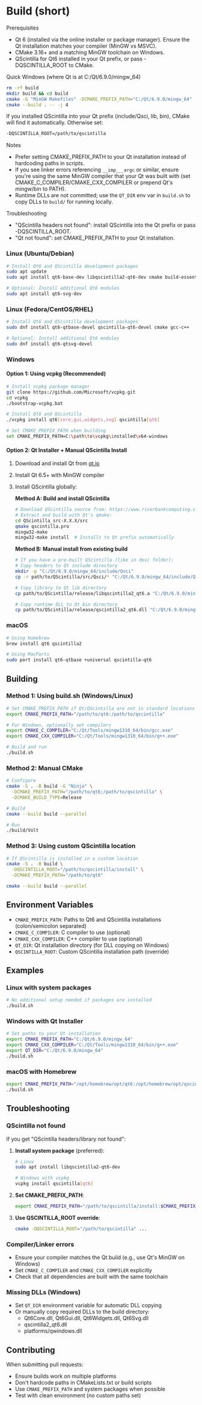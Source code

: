 
# Build (short)

Prerequisites
- Qt 6 (installed via the online installer or package manager). Ensure the Qt installation matches your compiler (MinGW vs MSVC).
- CMake 3.16+ and a matching MinGW toolchain on Windows.
- QScintilla for Qt6 installed in your Qt prefix, or pass -DQSCINTILLA_ROOT to CMake.

Quick Windows (where Qt is at C:/Qt/6.9.0/mingw_64)
```bash
rm -rf build
mkdir build && cd build
cmake -G "MinGW Makefiles" -DCMAKE_PREFIX_PATH="C:/Qt/6.9.0/mingw_64" ..
cmake --build . -- -j 4
```

If you installed QScintilla into your Qt prefix (include/Qsci, lib, bin), CMake will find it automatically. Otherwise set:
```bash
-DQSCINTILLA_ROOT=/path/to/qscintilla
``` 

Notes
- Prefer setting CMAKE_PREFIX_PATH to your Qt installation instead of hardcoding paths in scripts.
- If you see linker errors referencing `__imp___argc` or similar, ensure you're using the same MinGW compiler that your Qt was built with (set CMAKE_C_COMPILER/CMAKE_CXX_COMPILER or prepend Qt's mingw/bin to PATH).
- Runtime DLLs are not committed; use the `QT_DIR` env var in `build.sh` to copy DLLs to `build/` for running locally.

Troubleshooting
- "QScintilla headers not found": install QScintilla into the Qt prefix or pass -DQSCINTILLA_ROOT.
- "Qt not found": set CMAKE_PREFIX_PATH to your Qt installation.


### Linux (Ubuntu/Debian)
```bash
# Install Qt6 and QScintilla development packages
sudo apt update
sudo apt install qt6-base-dev libqscintilla2-qt6-dev cmake build-essential

# Optional: Install additional Qt6 modules
sudo apt install qt6-svg-dev
```

### Linux (Fedora/CentOS/RHEL)
```bash
# Install Qt6 and QScintilla development packages
sudo dnf install qt6-qtbase-devel qscintilla-qt6-devel cmake gcc-c++

# Optional: Install additional Qt6 modules  
sudo dnf install qt6-qtsvg-devel
```

### Windows

#### Option 1: Using vcpkg (Recommended)
```bash
# Install vcpkg package manager
git clone https://github.com/Microsoft/vcpkg.git
cd vcpkg
./bootstrap-vcpkg.bat

# Install Qt6 and QScintilla
./vcpkg install qt6[core,gui,widgets,svg] qscintilla[qt6]

# Set CMAKE_PREFIX_PATH when building
set CMAKE_PREFIX_PATH=C:\path\to\vcpkg\installed\x64-windows
```

#### Option 2: Qt Installer + Manual QScintilla Install
1. Download and install Qt from [qt.io](https://www.qt.io/download)
2. Install Qt 6.5+ with MinGW compiler
3. Install QScintilla globally:

   **Method A: Build and install QScintilla**
   ```bash
   # Download QScintilla source from: https://www.riverbankcomputing.com/software/qscintilla/download
   # Extract and build with Qt's qmake:
   cd QScintilla_src-X.X.X/src
   qmake qscintilla.pro
   mingw32-make
   mingw32-make install  # Installs to Qt prefix automatically
   ```

   **Method B: Manual install from existing build**
   ```bash
   # If you have a pre-built QScintilla (like in dev/ folder):
   # Copy headers to Qt include directory
   mkdir -p "C:/Qt/6.9.0/mingw_64/include/Qsci"
   cp -r path/to/QScintilla/src/Qsci/* "C:/Qt/6.9.0/mingw_64/include/Qsci/"
   
   # Copy library to Qt lib directory
   cp path/to/QScintilla/release/libqscintilla2_qt6.a "C:/Qt/6.9.0/mingw_64/lib/"
   
   # Copy runtime DLL to Qt bin directory
   cp path/to/QScintilla/release/qscintilla2_qt6.dll "C:/Qt/6.9.0/mingw_64/bin/"
   ```

### macOS
```bash
# Using Homebrew
brew install qt6 qscintilla2

# Using MacPorts
sudo port install qt6-qtbase +universal qscintilla-qt6
```

## Building

### Method 1: Using build.sh (Windows/Linux)
```bash
# Set CMAKE_PREFIX_PATH if Qt/QScintilla are not in standard locations
export CMAKE_PREFIX_PATH="/path/to/qt6:/path/to/qscintilla"

# For Windows, optionally set compilers
export CMAKE_C_COMPILER="C:/Qt/Tools/mingw1310_64/bin/gcc.exe"
export CMAKE_CXX_COMPILER="C:/Qt/Tools/mingw1310_64/bin/g++.exe"

# Build and run
./build.sh
```

### Method 2: Manual CMake
```bash
# Configure
cmake -S . -B build -G "Ninja" \
  -DCMAKE_PREFIX_PATH="/path/to/qt6;/path/to/qscintilla" \
  -DCMAKE_BUILD_TYPE=Release

# Build
cmake --build build --parallel

# Run
./build/Volt
```

### Method 3: Using custom QScintilla location
```bash
# If QScintilla is installed in a custom location
cmake -S . -B build \
  -DQSCINTILLA_ROOT="/path/to/qscintilla/install" \
  -DCMAKE_PREFIX_PATH="/path/to/qt6"

cmake --build build --parallel
```

## Environment Variables

- `CMAKE_PREFIX_PATH`: Paths to Qt6 and QScintilla installations (colon/semicolon separated)
- `CMAKE_C_COMPILER`: C compiler to use (optional)
- `CMAKE_CXX_COMPILER`: C++ compiler to use (optional)
- `QT_DIR`: Qt installation directory (for DLL copying on Windows)
- `QSCINTILLA_ROOT`: Custom QScintilla installation path (override)

## Examples

### Linux with system packages
```bash
# No additional setup needed if packages are installed
./build.sh
```

### Windows with Qt Installer
```bash
# Set paths to your Qt installation
export CMAKE_PREFIX_PATH="C:/Qt/6.9.0/mingw_64"
export CMAKE_CXX_COMPILER="C:/Qt/Tools/mingw1310_64/bin/g++.exe"
export QT_DIR="C:/Qt/6.9.0/mingw_64"
./build.sh
```

### macOS with Homebrew
```bash
export CMAKE_PREFIX_PATH="/opt/homebrew/opt/qt6:/opt/homebrew/opt/qscintilla2"
./build.sh
```

## Troubleshooting

### QScintilla not found
If you get "QScintilla headers/library not found":

1. **Install system package** (preferred):
   ```bash
   # Linux
   sudo apt install libqscintilla2-qt6-dev
   
   # Windows with vcpkg
   vcpkg install qscintilla[qt6]
   ```

2. **Set CMAKE_PREFIX_PATH**:
   ```bash
   export CMAKE_PREFIX_PATH="/path/to/qscintilla/install:$CMAKE_PREFIX_PATH"
   ```

3. **Use QSCINTILLA_ROOT override**:
   ```bash
   cmake -DQSCINTILLA_ROOT="/path/to/qscintilla" ...
   ```

### Compiler/Linker errors
- Ensure your compiler matches the Qt build (e.g., use Qt's MinGW on Windows)
- Set `CMAKE_C_COMPILER` and `CMAKE_CXX_COMPILER` explicitly
- Check that all dependencies are built with the same toolchain

### Missing DLLs (Windows)
- Set `QT_DIR` environment variable for automatic DLL copying
- Or manually copy required DLLs to the build directory:
  - Qt6Core.dll, Qt6Gui.dll, Qt6Widgets.dll, Qt6Svg.dll
  - qscintilla2_qt6.dll
  - platforms/qwindows.dll

## Contributing

When submitting pull requests:
- Ensure builds work on multiple platforms
- Don't hardcode paths in CMakeLists.txt or build scripts
- Use `CMAKE_PREFIX_PATH` and system packages when possible
- Test with clean environment (no custom paths set)